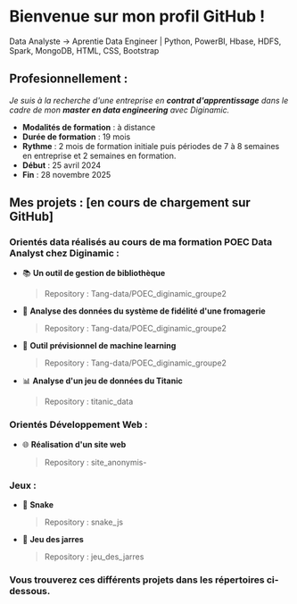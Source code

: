 # Bienvenue sur mon profil GitHub ! 
Data Analyste →  Aprentie Data Engineer  |  Python, PowerBI, Hbase, HDFS, Spark, MongoDB, HTML, CSS, Bootstrap
## Profesionnellement : 
*Je suis à la recherche d'une entreprise en **contrat d'apprentissage** dans le cadre de mon **master en data engineering** avec Diginamic.*
 - **Modalités de formation** : à distance
 - **Durée de formation** : 19 mois
 - **Rythme** : 2 mois de formation initiale puis périodes de 7 à 8 semaines en entreprise et 2 semaines en formation.
 - **Début** : 25 avril 2024
 - **Fin** : 28 novembre 2025

## Mes projets : [en cours de chargement sur GitHub]
### Orientés data réalisés au cours de ma formation POEC Data Analyst chez Diginamic : 
 - 📚 **Un outil de gestion de bibliothèque**

   > Repository : Tang-data/POEC_diginamic_groupe2
 - 📶 **Analyse des données du système de fidélité d'une fromagerie**

   > Repository : Tang-data/POEC_diginamic_groupe2
 - 🤖 **Outil prévisionnel de machine learning**

   > Repository : Tang-data/POEC_diginamic_groupe2
 - 📊 **Analyse d'un jeu de données du Titanic**

   > Repository : titanic_data
### Orientés Développement Web : 
 - 🌐 **Réalisation d'un site web**

   > Repository : site_anonymis- 
### Jeux : 
 - 🐍 **Snake**
    
   > Repository : snake_js
 - 🏺 **Jeu des jarres**

    > Repository : jeu_des_jarres


### Vous trouverez ces différents projets dans les répertoires ci-dessous.
